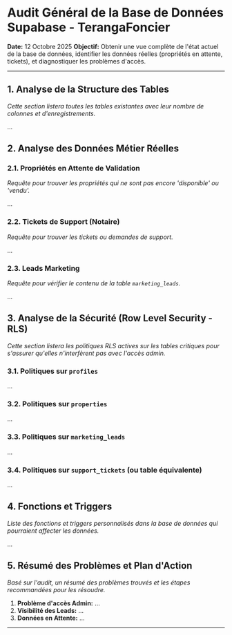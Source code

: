 # Audit Général de la Base de Données Supabase - TerangaFoncier

**Date:** 12 Octobre 2025
**Objectif:** Obtenir une vue complète de l'état actuel de la base de données, identifier les données réelles (propriétés en attente, tickets), et diagnostiquer les problèmes d'accès.

---

## 1. Analyse de la Structure des Tables

*Cette section listera toutes les tables existantes avec leur nombre de colonnes et d'enregistrements.*

...

## 2. Analyse des Données Métier Réelles

### 2.1. Propriétés en Attente de Validation

*Requête pour trouver les propriétés qui ne sont pas encore 'disponible' ou 'vendu'.*

...

### 2.2. Tickets de Support (Notaire)

*Requête pour trouver les tickets ou demandes de support.*

...

### 2.3. Leads Marketing

*Requête pour vérifier le contenu de la table `marketing_leads`.*

...

## 3. Analyse de la Sécurité (Row Level Security - RLS)

*Cette section listera les politiques RLS actives sur les tables critiques pour s'assurer qu'elles n'interfèrent pas avec l'accès admin.*

### 3.1. Politiques sur `profiles`

...

### 3.2. Politiques sur `properties`

...

### 3.3. Politiques sur `marketing_leads`

...

### 3.4. Politiques sur `support_tickets` (ou table équivalente)

...

## 4. Fonctions et Triggers

*Liste des fonctions et triggers personnalisés dans la base de données qui pourraient affecter les données.*

...

## 5. Résumé des Problèmes et Plan d'Action

*Basé sur l'audit, un résumé des problèmes trouvés et les étapes recommandées pour les résoudre.*

1.  **Problème d'accès Admin:** ...
2.  **Visibilité des Leads:** ...
3.  **Données en Attente:** ...

---
